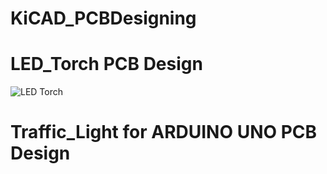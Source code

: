 # KiCAD_PCBDesigning
# LED_Torch PCB Design
![LED Torch](https://github.com/Prerak8880/KiCAD_PCBDesigning/assets/96664052/6596db36-8815-4f0e-b2b9-66b510286ceb)

# Traffic_Light for ARDUINO UNO PCB Design
